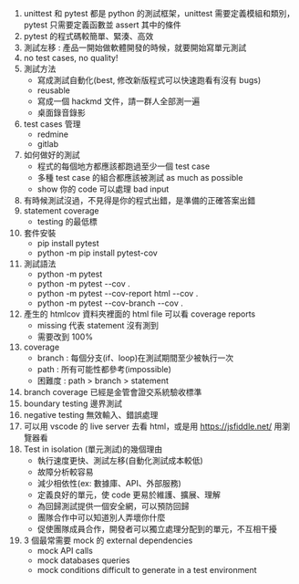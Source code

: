 1. unittest 和 pytest 都是 python 的測試框架，unittest 需要定義模組和類別，pytest 只需要定義函數並 assert 其中的條件
2. pytest 的程式碼較簡單、緊湊、高效
3. 測試左移 : 產品一開始做軟體開發的時候，就要開始寫單元測試
4. no test cases, no quality!
5. 測試方法
   * 寫成測試自動化(best, 修改新版程式可以快速跑看有沒有 bugs)
   * reusable
   * 寫成一個 hackmd 文件，請一群人全部測一遍
   * 桌面錄音錄影
6. test cases 管理
   * redmine
   * gitlab
7. 如何做好的測試
   * 程式的每個地方都應該都跑過至少一個 test case
   * 多種 test case 的組合都應該被測試 as much as possible
   * show 你的 code 可以處理 bad input
8. 有時候測試沒過，不見得是你的程式出錯，是準備的正確答案出錯
9. statement coverage
    * testing 的最低標
10. 套件安裝
    * pip install pytest
    * python -m pip install pytest-cov
11. 測試語法
    * python -m pytest
    * python -m pytest --cov .
    * python -m pytest --cov-report html --cov .
    * python -m pytest --cov-branch --cov .
12. 產生的 htmlcov 資料夾裡面的 html file 可以看 coverage reports
    * missing 代表 statement 沒有測到
    * 需要改到 100%
13. coverage
    * branch : 每個分支(if、loop)在測試期間至少被執行一次
    * path : 所有可能性都參考(impossible)
    * 困難度 : path > branch > statement
14. branch coverage 已經是金管會證交系統驗收標準
15. boundary testing 邊界測試
16. negative testing 無效輸入、錯誤處理
17. 可以用 vscode 的 live server 去看 html，或是用 https://jsfiddle.net/ 用瀏覽器看
18. Test in isolation (單元測試)的幾個理由
    * 執行速度更快、測試左移(自動化測試成本較低)
    * 故障分析較容易
    * 減少相依性(ex: 數據庫、API、外部服務)
    * 定義良好的單元，使 code 更易於維護、擴展、理解
    * 為回歸測試提供一個安全網，可以預防回歸
    * 團隊合作中可以知道別人弄壞你什麼
    * 促使團隊成員合作，開發者可以獨立處理分配到的單元，不互相干擾
19. 3 個最常需要 mock 的 external dependencies
    * mock API calls
    * mock databases queries
    * mock conditions difficult to generate in a test environment
